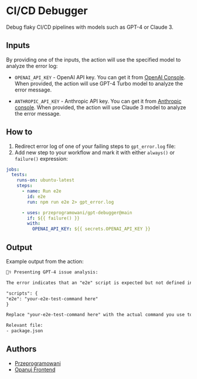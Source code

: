 # CI/CD Debugger

Debug flaky CI/CD pipelines with models such as GPT-4 or Claude 3.

## Inputs

By providing one of the inputs, the action will use the specified model to analyze the error log:

- `OPENAI_API_KEY` - OpenAI API key. You can get it from [OpenAI Console](https://platform.openai.com/account/api-keys). When provided, the action will use GPT-4 Turbo model to analyze the error message.

- `ANTHROPIC_API_KEY` - Anthropic API key. You can get it from [Anthropic console](https://console.anthropic.com/). When provided, the action will use Claude 3 model to analyze the error message.

## How to

1. Redirect error log of one of your failing steps to `gpt_error.log` file:
2. Add new step to your workflow and mark it with either `always()` or `failure()` expression:

```yaml
jobs:
  tests:
    runs-on: ubuntu-latest
    steps:
      - name: Run e2e
        id: e2e
        run: npm run e2e 2> gpt_error.log

      - uses: przeprogramowani/gpt-debugger@main
        if: ${{ failure() }}
        with:
          OPENAI_API_KEY: ${{ secrets.OPENAI_API_KEY }}
```

## Output

Example output from the action:

```txt
🧑‍⚕️ Presenting GPT-4 issue analysis:

The error indicates that an "e2e" script is expected but not defined in the package.json file. To fix this issue, ensure you have an "e2e" script specified in your package.json file under the "scripts" section. If your intention was to run end-to-end tests, you might need something like:

"scripts": {
"e2e": "your-e2e-test-command here"
}

Replace "your-e2e-test-command here" with the actual command you use to run your end-to-end tests.

Relevant file:
- package.json
```

## Authors

- [Przeprogramowani](https://przeprogramowani.pl)
- [Opanuj Frontend](https://opanujfrontend.pl)
